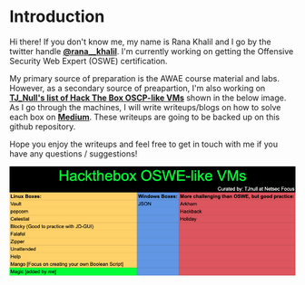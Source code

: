 # Introduction

Hi there! If you don't know me, my name is Rana Khalil and I go by the twitter handle [**@rana\_\_khalil**](https://twitter.com/rana__khalil). I'm currently working on getting the Offensive Security Web Expert \(OSWE\) certification.

My primary source of preparation is the AWAE course material and labs. However, as a secondary source of preapartion, I'm also working on [**TJ\_Null's list of Hack The Box OSCP-like VMs**](https://docs.google.com/spreadsheets/u/1/d/1dwSMIAPIam0PuRBkCiDI88pU3yzrqqHkDtBngUHNCw8/htmlview#) shown in the below image. As I go through the machines, I will write writeups/blogs on how to solve each box on [**Medium**](https://medium.com/@ranakhalil101). These writeups are going to be backed up on this github repository. 

Hope you enjoy the writeups and feel free to get in touch with me if you have any questions / suggestions! 

![](images/introduction/boxes.png)
